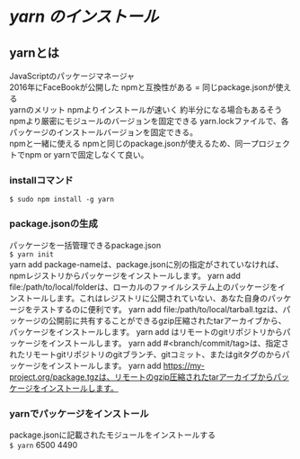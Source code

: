 # *yarn のインストール*
## yarnとは
JavaScriptのパッケージマネージャ  
2016年にFaceBookが公開した
npmと互換性がある = 同じpackage.jsonが使える  
yarnのメリット
npmよりインストールが速いく
約半分になる場合もあるそう
npmより厳密にモジュールのバージョンを固定できる
yarn.lockファイルで、各パッケージのインストールバージョンを固定できる。  
npmと一緒に使える
npmと同じのpackage.jsonが使えるため、同一プロジェクトでnpm or yarnで固定しなくて良い。

### installコマンド  
``` $ sudo npm install -g yarn ```  
### package.jsonの生成  
パッケージを一括管理できるpackage.json  
``` $ yarn init ```  
yarn add package-nameは、package.jsonに別の指定がされていなければ、npmレジストリからパッケージをインストールします。
yarn add file:/path/to/local/folderは、ローカルのファイルシステム上のパッケージをインストールします。これはレジストリに公開されていない、あなた自身のパッケージをテストするのに便利です。
yarn add file:/path/to/local/tarball.tgzは、パッケージの公開前に共有することができるgzip圧縮されたtarアーカイブから、パッケージをインストールします。
yarn add <git remote url>はリモートのgitリポジトリからパッケージをインストールします。
yarn add <git remote url>#<branch/commit/tag>は、指定されたリモートgitリポジトリのgitブランチ、gitコミット、またはgitタグのからパッケージをインストールします。
yarn add https://my-project.org/package.tgzは、リモートのgzip圧縮されたtarアーカイブからパッケージをインストールします。
### yarnでパッケージをインストール  
package.jsonに記載されたモジュールをインストールする  
``` $ yarn ``` 6500 4490